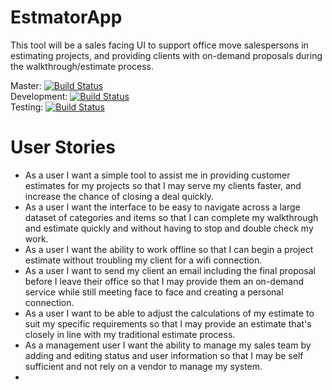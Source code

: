 # EstmatorApp

This tool will be a sales facing UI to support office move salespersons in estimating projects, and providing clients with on-demand proposals during the walkthrough/estimate process.  

Master: [![Build Status](https://travis-ci.org/Estmator/EstmatorApp.svg?branch=master)](https://travis-ci.org/Estmator/EstmatorApp)  
Development: [![Build Status](https://travis-ci.org/Estmator/EstmatorApp.svg?branch=development)](https://travis-ci.org/Estmator/EstmatorApp)  
Testing: [![Build Status](https://travis-ci.org/Estmator/EstmatorApp.svg?branch=test)](https://travis-ci.org/Estmator/EstmatorApp)

# User Stories
* As a user I want a simple tool to assist me in providing customer estimates for my projects so that I may serve my clients faster, and increase the chance of closing a deal quickly.
* As a user I want the interface to be easy to navigate across a large dataset of categories and items so that I can complete my walkthrough and estimate quickly and without having to stop and double check my work.
* As a user I want the ability to work offline so that I can begin a project estimate without troubling my client for a wifi connection.
* As a user I want to send my client an email including the final proposal before I leave their office so that I may provide them an on-demand service while still meeting face to face and creating a personal connection.
* As a user I want to be able to adjust the calculations of my estimate to suit my specific requirements so that I may provide an estimate that's closely in line with my traditional estimate process. 
* As a management user I want the ability to manage my sales team by adding and editing status and user information so that I may be self sufficient and not rely on a vendor to manage my system.
* 
